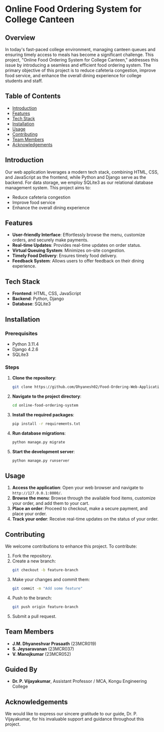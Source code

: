 # Online Food Ordering System for College Canteen

## Overview

In today's fast-paced college environment, managing canteen queues and ensuring timely access to meals has become a significant challenge. This project, "Online Food Ordering System for College Canteen," addresses this issue by introducing a seamless and efficient food ordering system. The primary objective of this project is to reduce cafeteria congestion, improve food service, and enhance the overall dining experience for college students and staff.

## Table of Contents

- [Introduction](#introduction)
- [Features](#features)
- [Tech Stack](#tech-stack)
- [Installation](#installation)
- [Usage](#usage)
- [Contributing](#contributing)
- [Team Members](#team-members)
- [Acknowledgements](#acknowledgements)

## Introduction

Our web application leverages a modern tech stack, combining HTML, CSS, and JavaScript as the frontend, while Python and Django serve as the backend. For data storage, we employ SQLite3 as our relational database management system. This project aims to:

- Reduce cafeteria congestion
- Improve food service
- Enhance the overall dining experience

## Features

- **User-friendly Interface**: Effortlessly browse the menu, customize orders, and securely make payments.
- **Real-time Updates**: Provides real-time updates on order status.
- **Virtual Queuing System**: Minimizes on-site congestion.
- **Timely Food Delivery**: Ensures timely food delivery.
- **Feedback System**: Allows users to offer feedback on their dining experience.

## Tech Stack

- **Frontend**: HTML, CSS, JavaScript
- **Backend**: Python, Django
- **Database**: SQLite3

## Installation

### Prerequisites

- Python 3.11.4
- Django 4.2.6
- SQLite3

### Steps

1. **Clone the repository**:
    ```sh
    git clone https://github.com/Dhyanesh02/Food-Ordering-Web-Application-For-College-Canteen
    ```
2. **Navigate to the project directory**:
    ```sh
    cd online-food-ordering-system
    ```
3. **Install the required packages**:
    ```sh
    pip install -r requirements.txt
    ```
4. **Run database migrations**:
    ```sh
    python manage.py migrate
    ```
5. **Start the development server**:
    ```sh
    python manage.py runserver
    ```

## Usage

1. **Access the application**:
    Open your web browser and navigate to `http://127.0.0.1:8000/`.
2. **Browse the menu**:
    Browse through the available food items, customize your order, and add them to your cart.
3. **Place an order**:
    Proceed to checkout, make a secure payment, and place your order.
4. **Track your order**:
    Receive real-time updates on the status of your order.

## Contributing

We welcome contributions to enhance this project. To contribute:

1. Fork the repository.
2. Create a new branch:
    ```sh
    git checkout -b feature-branch
    ```
3. Make your changes and commit them:
    ```sh
    git commit -m "Add some feature"
    ```
4. Push to the branch:
    ```sh
    git push origin feature-branch
    ```
5. Submit a pull request.

## Team Members

- **J.M. Dhyaneshvar Prasaath** (23MCR019)
- **S. Jeysaravanan** (23MCR037)
- **V. Manojkumar** (23MCR052)

## Guided By

- **Dr. P. Vijayakumar**, Assistant Professor / MCA, Kongu Engineering College

## Acknowledgements

We would like to express our sincere gratitude to our guide, Dr. P. Vijayakumar, for his invaluable support and guidance throughout this project.

